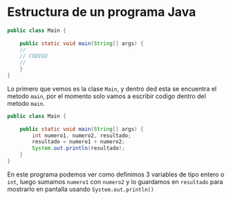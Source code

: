 # Estructura de un programa Java


```Java
public class Main {
	
	public static void main(String[] args) {
	//
	// CODIGO
	//
	}
}
```

Lo primero que vemos es la clase `Main`, y dentro ded esta se encuentra el metodo `main`, por el momento solo vamos a escribir codigo dentro del metodo `main`.

```Java
public class Main {
	
	public static void main(String[] args) {
		int numero1, numero2, resultado;
		resultado = numero1 + numero2;
		System.out.println(resultado);
	}
}
```

En este programa podemos ver como definimos 3 variables de tipo entero o `int`, luego sumamos `numero1` con `numero2` y lo guardamos en `resultado` para mostrarlo en pantalla usando `System.out.println()`